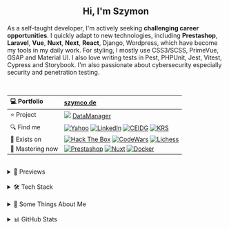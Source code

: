 <h2 align="center">
  Hi, I'm Szymon
</h2>

As a self-taught developer, I'm actively seeking **challenging career opportunities**. I quickly adapt to new technologies, including **Prestashop**, **Laravel**, **Vue**, **Nuxt**, **Next**, **React**, Django, Wordpress, which have become my tools in my daily work. For styling, I mostly use CSS3/SCSS, PrimeVue, GSAP and Material UI. I also love writing tests in Pest, PHPUnit, Jest, Vitest, Cypress and Storybook. I'm also passionate about cybersecurity especially security and penetration testing.



<br>

| 💻 Portfolio | [szymco.de](https://szymco.de) | 
| :- | :- | 
| ⭐ Project | <img src="https://github.com/SzymCode/SzymCode/assets/107359025/8454470d-3f70-484a-b12e-b902530cb9ba" height="12" > [DataManager](https://data-manager.atomic-it.org) |
| 🔍 Find me | [![Yahoo](https://img.shields.io/badge/Yahoo!-410093?logo=yahoo&logoColor=white)](mailto:szymon.radomski@yahoo.com) [![LinkedIn](https://img.shields.io/badge/LinkedIn-0A66C2?logo=linkedin&logoColor=white)](https://www.linkedin.com/in/szymon-radomski/) [![CEIDG](https://img.shields.io/badge/CEIDG-BB0A30)](https://aplikacja.ceidg.gov.pl/ceidg/ceidg.public.ui/SearchDetails.aspx?Id=177fdeed-09b6-45a4-b255-78fb8ea8db16) [![KRS](https://img.shields.io/badge/KRS-0052a5)](https://wyszukiwarka-krs.ms.gov.pl/dane-szczegolowe-podmiotu;numerKRS=8956EYQf1XWH0%2FMfEQTuJA%3D%3D;typ=P)|
| 🚀 Exists on | [![Hack The Box](https://img.shields.io/badge/HTB-111927?logo=hackthebox&logoColor=9FEF00)](https://app.hackthebox.com/profile/2421667) [![CodeWars](https://img.shields.io/badge/CodeWars-4%20KYU-1f5be7?logo=codewars&logoColor=white)](https://www.codewars.com/users/SzymCode) [![Lichess](https://img.shields.io/badge/Lichess-000000?logo=lichess&logoColor=white)](https://lichess.org/@/S1CChess) |
| 📘 Mastering now | [![Prestashop](https://img.shields.io/badge/PrestaShop-DF0067?logo=prestashop&logoColor=white)](https://pl.prestashop.com/) [![Nuxt](https://img.shields.io/badge/Nuxt-black?logo=nuxt&logoColor=00C58E)](https://nuxt.com/) [![Docker](https://img.shields.io/badge/Docker-2496ED?logo=docker&logoColor=white)](https://www.docker.com/)

<br>



<details> <summary> 🔗 Previews </summary>
<br>
<table>
  <th>
    Project
  </th>  
  <th>
    Tech stack
  </th>
  <tr>
    <td>
      <a href="https://data-manager.atomic-it.org">
        DataManager
      </a>
    </td>
    <td>
      <img src="/img/technologies/logo/typescript.svg" height="25" width="25" alt="TypeScript logo" />
      <img src="/img/technologies/logo/php.svg" height="25" width="25" alt="PHP logo" />
      <img src="/img/technologies/logo/laravel.svg" height="25" width="25" alt="Laravel logo" />
      <img src="/img/technologies/logo/typescript.svg" height="25" width="25" alt="Nuxt logo" />
      <img src="/img/technologies/logo/vue.svg" height="25" width="25" alt="Vue logo" />
      <img src="/img/technologies/logo/pinia.svg" height="25" width="25" alt="Pinia logo" />
      <img src="/img/technologies/logo/primevue.svg" height="25" width="25" alt="PrimeVue logo" />
      <img src="/img/technologies/logo/gsap.svg" height="25" width="25" alt="GSAP logo" />
      <img src="/img/technologies/logo/sass.svg" height="25" width="25" alt="Sass logo" />
      <img src="/img/technologies/logo/html5.svg" height="25" width="25" alt="HTML5 logo" />
      <img src="/img/technologies/logo/docker.svg" height="25" width="25" alt="Docker logo" />
      <img src="/img/technologies/logo/heroku.svg" height="25" width="25" alt="Heroku logo" />
      <img src="/img/technologies/logo/mysql.svg" height="25" width="25" alt="MySQL logo" />
      <img src="/img/technologies/logo/pest.svg" height="24" width="24" alt="PestPHP logo" />
      <img src="/img/technologies/logo/vitest.svg" height="25" width="25" alt="Vitest logo" />
      <img src="/img/technologies/logo/storybook.svg" height="25" width="25" alt="Storybook logo" />
      <img src="/img/technologies/logo/cypress.svg" height="25" width="25" alt="Cypress logo" />
      <img src="/img/technologies/logo/biome.svg" height="25" width="25" alt="Biome logo" />
      <img src="/img/technologies/logo/stylelint.svg" height="25" width="25" alt="Stylelint logo" />
      <img src="/img/technologies/logo/github.svg" height="25" width="25" alt="Github Actions logo" />
      <img src="/img/technologies/logo/husky.svg" height="25" width="25" alt="Husky logo" />
      <img src="/img/technologies/logo/sonarcloud.svg" height="25" width="25" alt="SonarCloud logo" />
    </td>
  </tr>
  <tr>
    <td>
      <a href="https://atomic-it.org/">
        Atomic IT
      </a>
    </td>
    <td>
      <img src="/img/technologies/logo/typescript.svg" height="25" width="25" alt="TypeScript logo" />
      <img src="/img/technologies/logo/nuxthub.svg" height="25" width="25" alt="NuxtHub logo" />
      <img src="/img/technologies/logo/typescript.svg" height="25" width="25" alt="Nuxt logo" />
      <img src="/img/technologies/logo/vue.svg" height="25" width="25" alt="Vue logo" />
      <img src="/img/technologies/logo/sass.svg" height="25" width="25" alt="Sass logo" />
      <img src="/img/technologies/logo/html5.svg" height="25" width="25" alt="HTML5 logo" />
      <img src="/img/technologies/logo/docker.svg" height="25" width="25" alt="Docker logo" />
      <img src="/img/technologies/logo/vitest.svg" height="25" width="25" alt="Vitest logo" />
      <img src="/img/technologies/logo/github.svg" height="25" width="25" alt="Github Actions logo" />
      <img src="/img/technologies/logo/husky.svg" height="25" width="25" alt="Husky logo" />
      <img src="/img/technologies/logo/stylelint.svg" height="25" width="25" alt="Stylelint logo" />
      <img src="/img/technologies/logo/eslint.svg" height="25" width="25" alt="ESLint logo" />
      <img src="/img/technologies/logo/prettier.svg" height="25" width="25" alt="Prettier logo" />
    </td>
  </tr>
  <tr>
    <td>
      <a href="https://github.com/Atomic-IT/NuxtStarter">
        NuxtStarter
      </a>
    </td>
    <td>
      <img src="/img/technologies/logo/typescript.svg" height="25" width="25" alt="TypeScript logo" />
      <img src="/img/technologies/logo/nuxthub.svg" height="25" width="25" alt="NuxtHub logo" />
      <img src="/img/technologies/logo/typescript.svg" height="25" width="25" alt="Nuxt logo" />
      <img src="/img/technologies/logo/vue.svg" height="25" width="25" alt="Vue logo" />
      <img src="/img/technologies/logo/sass.svg" height="25" width="25" alt="Sass logo" />
      <img src="/img/technologies/logo/html5.svg" height="25" width="25" alt="HTML5 logo" />
      <img src="/img/technologies/logo/docker.svg" height="25" width="25" alt="Docker logo" />
      <img src="/img/technologies/logo/vitest.svg" height="25" width="25" alt="Vitest logo" />
      <img src="/img/technologies/logo/github.svg" height="25" width="25" alt="Github Actions logo" />
      <img src="/img/technologies/logo/husky.svg" height="25" width="25" alt="Husky logo" />
      <img src="/img/technologies/logo/stylelint.svg" height="25" width="25" alt="Stylelint logo" />
      <img src="/img/technologies/logo/eslint.svg" height="25" width="25" alt="ESLint logo" />
      <img src="/img/technologies/logo/prettier.svg" height="25" width="25" alt="Prettier logo" />
    </td>
  </tr>
  <tr>
    <td>
      <a href="https://vue-charts-sc.vercel.app/">
        VueCharts
      </a>
    </td>
    <td>
      <img src="/img/technologies/logo/typescript.svg" height="25" width="25" alt="TypeScript logo" />
      <img src="/img/technologies/logo/vue.svg" height="25" width="25" alt="Vue logo" />
      <img src="/img/technologies/logo/primevue.svg" height="25" width="25" alt="PrimeVue logo" />
      <img src="/img/technologies/logo/html5.svg" height="25" width="25" alt="HTML5 logo" />
      <img src="/img/technologies/logo/css3.svg" height="25" width="25" alt="CSS3 logo" />
      <img src="/img/technologies/logo/vite.svg" height="25" width="25" alt="Vite logo" />
      <img src="/img/technologies/logo/prettier.svg" height="25" width="25" alt="Prettier logo" />
    </td>
  </tr>
  <tr>
    <td>
      <a href="https://github.com/SzymCode/RecruitmentTasks/tree/admin-panel">
        AdminPanel
      </a>
    </td>
    <td>
      <img src="/img/technologies/logo/typescript.svg" height="25" width="25" alt="TypeScript logo" />
      <img src="/img/technologies/logo/php.svg" height="25" width="25" alt="PHP logo" />
      <img src="/img/technologies/logo/laravel.svg" height="25" width="25" alt="Laravel logo" />
      <img src="/img/technologies/logo/vue.svg" height="25" width="25" alt="Vue logo" />
      <img src="/img/technologies/logo/bootstrap.svg" height="25" width="25" alt="Bootstrap logo" />
      <img src="/img/technologies/logo/css3.svg" height="25" width="25" alt="CSS3 logo" />
      <img src="/img/technologies/logo/html5.svg" height="25" width="25" alt="HTML5 logo" />
      <img src="/img/technologies/logo/docker.svg" height="25" width="25" alt="Docker logo" />
      <img src="/img/technologies/logo/heroku.svg" height="25" width="25" alt="Heroku logo" />
      <img src="/img/technologies/logo/vite.svg" height="25" width="25" alt="Vite logo" />
      <img src="/img/technologies/logo/mysql.svg" height="25" width="25" alt="MySQL logo" />
      <img src="/img/technologies/logo/phpunit.svg" height="25" width="25" alt="PHPUnit logo" />
      <img src="/img/technologies/logo/prettier.svg" height="25" width="25" alt="Prettier logo" />
    </td>
  </tr>
  <tr>
    <td>
      <a href="https://github.com/SzymCode/RecruitmentTasks/tree/linkhouse-blog">
        LinkhouseBlog
      </a>
    </td>
    <td>
      <img src="/img/technologies/logo/typescript.svg" height="25" width="25" alt="TypeScript logo" />
      <img src="/img/technologies/logo/php.svg" height="25" width="25" alt="PHP logo" />
      <img src="/img/technologies/logo/laravel.svg" height="25" width="25" alt="Laravel logo" />
      <img src="/img/technologies/logo/vue.svg" height="25" width="25" alt="Vue logo" />
      <img src="/img/technologies/logo/bootstrap.svg" height="25" width="25" alt="Bootstrap logo" />
      <img src="/img/technologies/logo/css3.svg" height="25" width="25" alt="CSS3 logo" />
      <img src="/img/technologies/logo/html5.svg" height="25" width="25" alt="HTML5 logo" />
      <img src="/img/technologies/logo/docker.svg" height="25" width="25" alt="Docker logo" />
      <img src="/img/technologies/logo/heroku.svg" height="25" width="25" alt="Heroku logo" />
      <img src="/img/technologies/logo/vite.svg" height="25" width="25" alt="Vite logo" />
      <img src="/img/technologies/logo/mysql.svg" height="25" width="25" alt="MySQL logo" />
      <img src="/img/technologies/logo/pest.svg" height="25" width="25" alt="Pest logo" />
      <img src="/img/technologies/logo/github.svg" height="25" width="25" alt="Github Actions logo" />
      <img src="/img/technologies/logo/husky.svg" height="25" width="25" alt="Husky logo" />
      <img src="/img/technologies/logo/eslint.svg" height="25" width="25" alt="ESLint logo" />
      <img src="/img/technologies/logo/prettier.svg" height="25" width="25" alt="Prettier logo" />
    </td>
  </tr>
  <tr>
    <td>
      <a href="https://github.com/SzymCode/RecruitmentTasks/tree/article-system">
        ArticleSystem
      </a>
    </td>
    <td>
      <img src="/img/technologies/logo/javascript.svg" height="25" width="25" alt="JavaScript logo" />
      <img src="/img/technologies/logo/php.svg" height="25" width="25" alt="PHP logo" />
      <img src="/img/technologies/logo/laravel.svg" height="25" width="25" alt="Laravel logo" />
      <img src="/img/technologies/logo/vue.svg" height="25" width="25" alt="Vue logo" />
      <img src="/img/technologies/logo/sass.svg" height="25" width="25" alt="Sass logo" />
      <img src="/img/technologies/logo/html5.svg" height="25" width="25" alt="HTML5 logo" />
      <img src="/img/technologies/logo/heroku.svg" height="25" width="25" alt="Heroku logo" />
      <img src="/img/technologies/logo/vite.svg" height="25" width="25" alt="Vite logo" />
      <img src="/img/technologies/logo/mysql.svg" height="25" width="25" alt="MySQL logo" />
      <img src="/img/technologies/logo/pest.svg" height="25" width="25" alt="Pest logo" />
      <img src="/img/technologies/logo/github.svg" height="25" width="25" alt="Github Actions logo" />
      <img src="/img/technologies/logo/husky.svg" height="25" width="25" alt="Husky logo" />
      <img src="/img/technologies/logo/eslint.svg" height="25" width="25" alt="ESLint logo" />
      <img src="/img/technologies/logo/prettier.svg" height="25" width="25" alt="Prettier logo" />
    </td>
  </tr>
  <tr>
    <td>
      <a href="https://github.com/SzymCode/RecruitmentTasks/tree/tag-manager">
        TagManager
      </a>
    </td>
    <td>
      <img src="/img/technologies/logo/typescript.svg" height="25" width="25" alt="TypeScript logo" />
      <img src="/img/technologies/logo/react.svg" height="25" width="25" alt="React logo" />
      <img src="/img/technologies/logo/redux.svg" height="25" width="25" alt="Redux logo" />
      <img src="/img/technologies/logo/html5.svg" height="25" width="25" alt="HTML5 logo" />
      <img src="/img/technologies/logo/chakra-ui.svg" height="25" width="25" alt="Chakra UI logo" />
      <img src="/img/technologies/logo/storybook.svg" height="25" width="25" alt="Storybook logo" />
      <img src="/img/technologies/logo/heroku.svg" height="25" width="25" alt="Heroku logo" />
      <img src="/img/technologies/logo/vite.svg" height="25" width="25" alt="Vite logo" />
      <img src="/img/technologies/logo/husky.svg" height="25" width="25" alt="Husky logo" />
      <img src="/img/technologies/logo/eslint.svg" height="25" width="25" alt="ESLint logo" />
      <img src="/img/technologies/logo/prettier.svg" height="25" width="25" alt="Prettier logo" />
    </td>
  </tr>
  <tr>
    <td>
      <a href="https://www.szymco.de">
        Portfolio
      </a>
    </td>
    <td>
      <img src="/img/technologies/logo/typescript.svg" height="25" width="25" alt="TypeScript logo" />
      <img src="/img/technologies/logo/next.svg" height="25" width="25" alt="Next logo" />
      <img src="/img/technologies/logo/react.svg" height="25" width="25" alt="React logo" />
      <img src="/img/technologies/logo/tailwind.svg" height="25" width="25" alt="Tailwind logo" />
      <img src="/img/technologies/logo/html5.svg" height="25" width="25" alt="HTML5 logo" />
      <img src="/img/technologies/logo/eslint.svg" height="25" width="25" alt="ESLint logo" />
      <img src="/img/technologies/logo/prettier.svg" height="25" width="25" alt="Prettier logo" />
    </td>
  </tr>
  <tr>
    <td>
      <a href="https://www.timeless-books.com">
        TimelessBooks
      </a>
    </td>
    <td>
      <img src="/img/technologies/logo/typescript.svg" height="25" width="25" alt="TypeScript logo" />
      <img src="/img/technologies/logo/vue.svg" height="25" width="25" alt="Vue logo" />
      <img src="/img/technologies/logo/primevue.svg" height="25" width="25" alt="PrimeVue logo" />
      <img src="/img/technologies/logo/html5.svg" height="25" width="25" alt="HTML5 logo" />
      <img src="/img/technologies/logo/css3.svg" height="25" width="25" alt="CSS3 logo" />
      <img src="/img/technologies/logo/vite.svg" height="25" width="25" alt="Vite logo" />
      <img src="/img/technologies/logo/husky.svg" height="25" width="25" alt="Husky logo" />
      <img src="/img/technologies/logo/eslint.svg" height="25" width="25" alt="ESLint logo" />
      <img src="/img/technologies/logo/prettier.svg" height="25" width="25" alt="Prettier logo" />
    </td>
  </tr>
  <tr>
    <td>
      <a href="https://www.giard-design.szymco.de">
        GiardDesign
      </a>
    </td>
    <td>
      <img src="/img/technologies/logo/javascript.svg" height="25" width="25" alt="JavaScript logo" />
      <img src="/img/technologies/logo/bootstrap.svg" height="25" width="25" alt="Bootstrap logo" />
      <img src="/img/technologies/logo/tailwind.svg" height="25" width="25" alt="Tailwind logo" />
      <img src="/img/technologies/logo/html5.svg" height="25" width="25" alt="HTML5 logo" />
    </td>
  </tr>
  <tr>
    <td>
      <a href="https://www.la-mountains.szymco.de">
        LAMountains
      </a>
    </td>
    <td>
      <img src="/img/technologies/logo/javascript.svg" height="25" width="25" alt="JavaScript logo" />
      <img src="/img/technologies/logo/bootstrap.svg" height="25" width="25" alt="Bootstrap logo" />
      <img src="/img/technologies/logo/css3.svg" height="25" width="25" alt="CSS3 logo" />
      <img src="/img/technologies/logo/html5.svg" height="25" width="25" alt="HTML5 logo" />
    </td>
  </tr>
  <tr>
    <td>
      <a href="https://www.google-browser.szymco.de">
        GoogleBrowser
      </a>
    </td>
    <td>
      <img src="/img/technologies/logo/typescript.svg" height="25" width="25" alt="TypeScript logo" />
      <img src="/img/technologies/logo/react.svg" height="25" width="25" alt="React logo" />
      <img src="/img/technologies/logo/tailwind.svg" height="25" width="25" alt="Tailwind logo" />
      <img src="/img/technologies/logo/html5.svg" height="25" width="25" alt="HTML5 logo" />
    </td>
  </tr>
  <tr>
    <td>
      <a href="https://www.e-commerce.szymco.de">
        ECommerce
      </a>
    </td>
    <td>
      <img src="/img/technologies/logo/javascript.svg" height="25" width="25" alt="JavaScript logo" />
      <img src="/img/technologies/logo/next.svg" height="25" width="25" alt="Next logo" />
      <img src="/img/technologies/logo/react.svg" height="25" width="25" alt="React logo" />
      <img src="/img/technologies/logo/redux.svg" height="25" width="25" alt="Redux logo" />
      <img src="/img/technologies/logo/tailwind.svg" height="25" width="25" alt="Tailwind logo" />
      <img src="/img/technologies/logo/html5.svg" height="25" width="25" alt="HTML5 logo" />
      <img src="/img/technologies/logo/strapi.svg" height="25" width="25" alt="Strapi logo" />
      <img src="/img/technologies/logo/eslint.svg" height="25" width="25" alt="ESLint logo" />
    </td>
  </tr>
  <tr>
    <td>
      <a href="https://github.com/SzymCode/DiscordClone">
        DiscordClone
      </a>
    </td>
    <td>
      <img src="/img/technologies/logo/javascript.svg" height="25" width="25" alt="JavaScript logo" />
      <img src="/img/technologies/logo/react.svg" height="25" width="25" alt="React logo" />
      <img src="/img/technologies/logo/redux.svg" height="25" width="25" alt="Redux logo" />
      <img src="/img/technologies/logo/tailwind.svg" height="25" width="25" alt="Tailwind logo" />
      <img src="/img/technologies/logo/html5.svg" height="25" width="25" alt="HTML5 logo" />
      <img src="/img/technologies/logo/firebase.svg" height="25" width="25" alt="Firebase logo" />
    </td>
  </tr>
  <tr>
    <td>
      <a href="https://github.com/SzymCode/RegistrationDjango">
        Registration
      </a>
    </td>
    <td>
      <img src="/img/technologies/logo/python.svg" height="25" width="25" alt="Python logo" />
      <img src="/img/technologies/logo/django.svg" height="25" width="25" alt="Django logo" />
      <img src="/img/technologies/logo/css3.svg" height="25" width="25" alt="CSS3 logo" />
      <img src="/img/technologies/logo/tailwind.svg" height="25" width="25" alt="Tailwind logo" />
      <img src="/img/technologies/logo/html5.svg" height="25" width="25" alt="HTML5 logo" />
      <img src="/img/technologies/logo/docker.svg" height="25" width="25" alt="Docker logo" />
      <img src="/img/technologies/logo/heroku.svg" height="25" width="25" alt="Heroku logo" />
    </td>
  </tr>
  <tr>
    <td>
      <a href="https://www.rwd-navbar.szymco.de">
        RWD Navbar
      </a>
    </td>
    <td>
      <img src="/img/technologies/logo/javascript.svg" height="25" width="25" alt="JavaScript logo" />
      <img src="/img/technologies/logo/css3.svg" height="25" width="25" alt="CSS3 logo" />
      <img src="/img/technologies/logo/html5.svg" height="25" width="25" alt="HTML5 logo" />
    </td>
  </tr>
  <tr>
    <td>
      <a href="https://www.rwd-footer.szymco.de">
        RWD Footer
      </a>
    </td>
    <td>
      <img src="/img/technologies/logo/css3.svg" height="25" width="25" alt="CSS3 logo" />
      <img src="/img/technologies/logo/html5.svg" height="25" width="25" alt="HTML5 logo" />
    </td>
  </tr>
</table>

</details>    
<br>


<details> <summary> 🛠️ Tech Stack  </summary>

<br>
<table>
  <tr>
    <td>
      <b> Language </b>
    </td>
    <td>
      <img src="/img/technologies/badge/php.svg" alt="PHP" />
      <img src="/img/technologies/badge/typescript.svg" alt="TypeScript" />
      <img src="/img/technologies/badge/javascript.svg" alt="JavaScript" />
      <img src="/img/technologies/badge/html5.svg" alt="HTML5" />
      <img src="/img/technologies/badge/css3.svg" alt="CSS3" />
      <img src="/img/technologies/badge/python.svg" alt="Python" />
      <img src="/img/technologies/badge/g-code.svg" alt="G-code" />
      <img src="/img/technologies/badge/c++.svg" alt="C++" />
      <img src="/img/technologies/badge/markdown.svg" alt="MarkDown" />
    </td>
  </tr>
  <tr>
    <td>
     <b> Main </b>
    </td>
    <td>
      <img src="/img/technologies/badge/prestashop.svg" alt="PrestaShop" />
      <img src="/img/technologies/badge/laravel.svg" alt="Laravel" />
      <img src="/img/technologies/badge/nuxt.svg" alt="Nuxt" />
      <img src="/img/technologies/badge/vue.svg" alt="Vue" />
      <img src="/img/technologies/badge/sass.svg" alt="Sass" />
      <img src="/img/technologies/badge/chart-js.svg" alt="Chart.js" />
      <img src="/img/technologies/badge/storybook.svg" alt="Storybook" />
      <img src="/img/technologies/badge/vitest.svg" alt="Vitest" />
    </td>
  </tr>
  <tr>
    <td>
      Intermediate
    </td>
    <td>
      <img src="/img/technologies/badge/symfony.svg" alt="Symfony" />
      <img src="/img/technologies/badge/vite.svg" alt="Vite" />
      <img src="/img/technologies/badge/react.svg" alt="React" />
      <img src="/img/technologies/badge/cypress.svg" alt="Cypress" />
      <img src="/img/technologies/badge/tailwind.svg" alt="Tailwind" />
      <img src="/img/technologies/badge/bootstrap.svg" alt="Bootstrap" />
      <img src="/img/technologies/badge/jquery.svg" alt="jQuery" />
      <img src="/img/technologies/badge/django.svg" alt="Django" />
    </td>
  </tr>
  <tr>
    <td>
      Have experienced
    </td>
    <td>
      <img src="/img/technologies/badge/next.svg" alt="Next" />
      <img src="/img/technologies/badge/shadcn.svg" alt="shadcn" />
      <img src="/img/technologies/badge/jest.svg" alt="Jest" />
      <img src="/img/technologies/badge/nest-js.svg" alt="Nest.js" />
      <img src="/img/technologies/badge/chakra-ui.svg" alt="Chakra UI" />
      <img src="/img/technologies/badge/quasar.svg" alt="Quasar" />
      <img src="/img/technologies/badge/mui.svg" alt="Material UI" />
      <img src="/img/technologies/badge/webpack.svg" alt="Webpack" />
      <img src="/img/technologies/badge/wordpress.svg" alt="WordPress" />
    </td>
  </tr>
  <tr>
    <td>
      State Management
    </td>
    <td>
      <img src="/img/technologies/badge/nuxt-use-state.svg" alt="Nuxt useState" />
      <img src="/img/technologies/badge/nuxt-use-cookie.svg" alt="Nuxt useCookie" />
      <img src="/img/technologies/badge/pinia.svg" alt="Pinia" />
      <img src="/img/technologies/badge/react-use-state.svg" alt="useState" />
      <img src="/img/technologies/badge/redux.svg" alt="Redux" />
      <img src="/img/technologies/badge/local-storage.svg" alt="localStorage" />
      <img src="/img/technologies/badge/session-storage.svg" alt="sessionStorage" />
    </td>
  </tr>
  <tr>
    <td>
      Database
    </td>
    <td>
      <img src="/img/technologies/badge/mysql.svg" alt="MySQL" />
      <img src="/img/technologies/badge/mariadb.svg" alt="MariaDB" />
      <img src="/img/technologies/badge/sqlite.svg" alt="SQLite" />
      <img src="/img/technologies/badge/postgresql.svg" alt="PostgreSQL" />
      <img src="/img/technologies/badge/redis.svg" alt="Redis" />
    </td>
  </tr>
  <tr>
    <td>
      IDE
    </td>
    <td>
      <img src="/img/technologies/badge/phpstorm.svg" alt="PhpStorm" />
      <img src="/img/technologies/badge/vs-code.svg" alt="Visual Studio Code" />
      <img src="/img/technologies/badge/pycharm.svg" alt="PyCharm" />
      <img src="/img/technologies/badge/jupyter.svg" alt="Jupyter" />
    </td>
  </tr>
  <tr>
    <td>
      Tool
    </td>
    <td>
      <img src="/img/technologies/badge/git.svg" alt="Git" />
      <img src="/img/technologies/badge/docker.svg" alt="Docker" />
      <img src="/img/technologies/badge/neovim.svg" alt="Neovim" />
      <img src="/img/technologies/badge/nano.svg" alt="Nano" />
      <img src="/img/technologies/badge/xampp.svg" alt="XAMPP" />
      <img src="/img/technologies/badge/filezilla.svg" alt="FileZilla" />
      <img src="/img/technologies/badge/figma.svg" alt="Figma" />
      <img src="/img/technologies/badge/postman.svg" alt="Postman" />
    </td>
  </tr>
  <tr>
    <td>
      Terminal
    </td>
    <td>
      <img src="/img/technologies/badge/kitty.svg" alt="Kitty" />
      <img src="/img/technologies/badge/fish.svg" alt="Fish" />
      <img src="/img/technologies/badge/zsh.svg" alt="Zsh" />
      <img src="/img/technologies/badge/bash.svg" alt="Bash" />
      <img src="/img/technologies/badge/powershell.svg" alt="PowerShell" />
    </td>
  </tr>
  <tr>
    <td>
      Package Manager
    </td>
    <td>
      <img src="/img/technologies/badge/composer.svg" alt="Composer" />
      <img src="/img/technologies/badge/pnpm.svg" alt="pnpm" />
      <img src="/img/technologies/badge/yarn.svg" alt="Yarn" />
      <img src="/img/technologies/badge/aur.svg" alt="AUR" />
      <img src="/img/technologies/badge/yay.svg" alt="YAY" />
      <img src="/img/technologies/badge/pacman.svg" alt="Pacman" />
      <img src="/img/technologies/badge/pamac.svg" alt="Pacman" />
      <img src="/img/technologies/badge/snapcraft.svg" alt="Snapcraft" />
  </tr>
  <tr>
    <td>
      CI/CD
    </td>
    <td>
      <img src="/img/technologies/badge/github-actions.svg" alt="Github Actions" />
      <img src="/img/technologies/badge/husky.svg" alt="Husky" />
      <img src="/img/technologies/badge/bitbucket.svg" alt="Bitbucket" />
    </td>
  </tr>
  <tr>
    <td>
      Project Management
    </td>
    <td>
      <img src="/img/technologies/badge/github-projects.svg" alt="Github Projects" />
      <img src="/img/technologies/badge/asana.svg" alt="Asana" />
      <img src="/img/technologies/badge/jira.svg" alt="Jira" />
      <img src="/img/technologies/badge/trello.svg" alt="Trello" />
    </td>
  </tr>
  <tr>
    <td>
      Deployment
    </td>
    <td>
      <img src="/img/technologies/badge/github-pages.svg" alt="GitHub Pages" />
      <img src="/img/technologies/badge/cloudflare.svg" alt="Cloudflare" />
      <img src="/img/technologies/badge/heroku.svg" alt="Heroku" />
      <img src="/img/technologies/badge/vercel.svg" alt="Vercel" />
      <img src="/img/technologies/badge/nuxthub.svg" alt="NuxtHub" />
      <img src="/img/technologies/badge/netlify.svg" alt="Netlify" />
    </td>
  </tr>
  <tr>
    <td>
      Code Maintenance
    </td>
    <td>
      <img src="/img/technologies/badge/biome.svg" alt="Biome" />
      <img src="/img/technologies/badge/pint.svg" alt="Pint" />
      <img src="/img/technologies/badge/tsc.svg" alt="TSC" />
      <img src="/img/technologies/badge/eslint.svg" alt="ESLint" />
      <img src="/img/technologies/badge/stylelint.svg" alt="Stylelint" />
      <img src="/img/technologies/badge/prettier.svg" alt="Prettier" />
      <img src="/img/technologies/badge/sentry.svg" alt="Sentry" />
    </td>
  </tr>
  <tr>
    <td>
      OS
    </td>
    <td>
      <img src="/img/technologies/badge/arch.svg" alt="Arch" />
      <img src="/img/technologies/badge/cachyos.svg" alt="CachyOS" />
      <img src="/img/technologies/badge/blackarch.svg" alt="BlackArch" />
      <img src="/img/technologies/badge/manjaro.svg" alt="Manjaro" />
      <img src="/img/technologies/badge/garuda.svg" alt="Garuda" />
      <img src="/img/technologies/badge/kubuntu.svg" alt="Kubuntu" />
      <img src="/img/technologies/badge/ubuntu.svg" alt="Ubuntu" />
      <img src="/img/technologies/badge/windows.svg" alt="Windows" />
    </td>
  </tr>
  <tr>
    <td>
      Desktop Environment
    </td>
    <td>
      <img src="/img/technologies/badge/hyprland.svg" alt="Hyprland" />
      <img src="/img/technologies/badge/kde-plasma.svg" alt="KDE Plasma" />
      <img src="/img/technologies/badge/xfce.svg" alt="XFCE" />
      <img src="/img/technologies/badge/gnome.svg" alt="Gnome" />
    </td>
  </tr>
  <tr>
    <td>
      Virtualization
    </td>
    <td>
      <img src="/img/technologies/badge/boxes.svg" alt="Boxes" />
      <img src="/img/technologies/badge/virtualbox.svg" alt="VirtualBox" />
      <img src="/img/technologies/badge/vmware.svg" alt="VMware" />
      <img src="/img/technologies/badge/hyper-v.svg" alt="Hyper-V" />
    </td>
  </tr>
</table>


</details>
<br>

<details><summary> 💬 Some Things About Me  </summary> 
<br>

* :electron: My favourite workspace setup is [CachyOS](https://cachyos.org/) with [Hyprland](https://hyprland.org/) and [HyDe](https://github.com/HyDE-Project/HyDE) dotfiles
* 🤖 Previosly worked as a CNC programmer & machinist - still enjoy it as a 3018 owner
* 📓 I'm gaining knowledge mainly from documentation, forums, collegues and my personal experience
* ♟️ My favourite openings in chess are the Scotch Game, Stafford and King's gambits, also love Atomic Chess - [play with me](https://lichess.org/@/S1CChess)
* 🧠 Rubik's Cube CFOP sub 20 & Blindfold Old Pochmann 5 min with memorize
* 📚 Books that have impacted me listed here: [TimelessBooks](https://www.timeless-books.com/)
* 🏆 Few favourite quotes:
  - *"This man of little learning grows old like an ox; only his flesh grows but not his wisdom"* ~ Siddhartha Gautama
  - *"He who has a why to live can bear almost any how"* ~ Friedrich Nietzsche
  - *"Fear has never reached the highest goal"* ~ Bô Yin Râ

</details>
<br>


<details><summary> 📊 GitHub Stats  </summary> 
<br>

![Profile Details](http://github-profile-summary-cards.vercel.app/api/cards/profile-details?username=SzymCode&theme=transparent)
![Productive Time](http://github-profile-summary-cards.vercel.app/api/cards/productive-time?username=SzymCode&theme=transparent&utcOffset=+1)

</details>  
